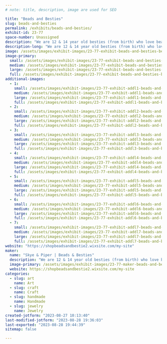 ```yaml
---
# note: title, description, image are used for SEO

title: "Beads and Besties"
slug: beads-and-besties
permalink: /exhibits/beads-and-besties/
exhibit-id: 23-77
space-number: Unassigned
description: "We are 12 & 14 year old besties (from birth) who love beads and making beaded jewelry. "
description-long: "We are 12 & 14 year old besties (from birth) who love beads and making beaded jewelry. We have been creating unique and beautiful jewelry together for years. Our passion for beads and jewelry making has led us to create colorful pieces that kids (and adults) like to wear."
image: /assets/images/exhibit-images/23-77-exhibit-beads-and-besties-beadsandbesties-coverimage-large.jpg
image-primary: 
  small: /assets/images/exhibit-images/23-77-exhibit-beads-and-besties-beadsandbesties-coverimage-small.jpg
  medium: /assets/images/exhibit-images/23-77-exhibit-beads-and-besties-beadsandbesties-coverimage-medium.jpg
  large: /assets/images/exhibit-images/23-77-exhibit-beads-and-besties-beadsandbesties-coverimage-large.jpg
  full: /assets/images/exhibit-images/23-77-exhibit-beads-and-besties-beadsandbesties-coverimage-full.jpg
additional-images: 
  - 1:
    small: /assets/images/exhibit-images/23-77-exhibit-addl1-beads-and-besties-img-8600-small.jpg
    medium: /assets/images/exhibit-images/23-77-exhibit-addl1-beads-and-besties-img-8600-medium.jpg
    large: /assets/images/exhibit-images/23-77-exhibit-addl1-beads-and-besties-img-8600-large.jpg
    full: /assets/images/exhibit-images/23-77-exhibit-addl1-beads-and-besties-img-8600-full.jpg
  - 2:
    small: /assets/images/exhibit-images/23-77-exhibit-addl2-beads-and-besties-img-8607-small.jpg
    medium: /assets/images/exhibit-images/23-77-exhibit-addl2-beads-and-besties-img-8607-medium.jpg
    large: /assets/images/exhibit-images/23-77-exhibit-addl2-beads-and-besties-img-8607-large.jpg
    full: /assets/images/exhibit-images/23-77-exhibit-addl2-beads-and-besties-img-8607-full.jpg
  - 3:
    small: /assets/images/exhibit-images/23-77-exhibit-addl3-beads-and-besties-img-8614-small.jpg
    medium: /assets/images/exhibit-images/23-77-exhibit-addl3-beads-and-besties-img-8614-medium.jpg
    large: /assets/images/exhibit-images/23-77-exhibit-addl3-beads-and-besties-img-8614-large.jpg
    full: /assets/images/exhibit-images/23-77-exhibit-addl3-beads-and-besties-img-8614-full.jpg
  - 4:
    small: /assets/images/exhibit-images/23-77-exhibit-addl4-beads-and-besties-img-8630-small.jpg
    medium: /assets/images/exhibit-images/23-77-exhibit-addl4-beads-and-besties-img-8630-medium.jpg
    large: /assets/images/exhibit-images/23-77-exhibit-addl4-beads-and-besties-img-8630-large.jpg
    full: /assets/images/exhibit-images/23-77-exhibit-addl4-beads-and-besties-img-8630-full.jpg
  - 5:
    small: /assets/images/exhibit-images/23-77-exhibit-addl5-beads-and-besties-img-8639-small.jpg
    medium: /assets/images/exhibit-images/23-77-exhibit-addl5-beads-and-besties-img-8639-medium.jpg
    large: /assets/images/exhibit-images/23-77-exhibit-addl5-beads-and-besties-img-8639-large.jpg
    full: /assets/images/exhibit-images/23-77-exhibit-addl5-beads-and-besties-img-8639-full.jpg
  - 6:
    small: /assets/images/exhibit-images/23-77-exhibit-addl6-beads-and-besties-img-8654-small.jpg
    medium: /assets/images/exhibit-images/23-77-exhibit-addl6-beads-and-besties-img-8654-medium.jpg
    large: /assets/images/exhibit-images/23-77-exhibit-addl6-beads-and-besties-img-8654-large.jpg
    full: /assets/images/exhibit-images/23-77-exhibit-addl6-beads-and-besties-img-8654-full.jpg
  - 7:
    small: /assets/images/exhibit-images/23-77-exhibit-addl7-beads-and-besties-thisone-img-8528-small.jpg
    medium: /assets/images/exhibit-images/23-77-exhibit-addl7-beads-and-besties-thisone-img-8528-medium.jpg
    large: /assets/images/exhibit-images/23-77-exhibit-addl7-beads-and-besties-thisone-img-8528-large.jpg
    full: /assets/images/exhibit-images/23-77-exhibit-addl7-beads-and-besties-thisone-img-8528-full.jpg
website: "https://shopbeadsandbestie2.wixsite.com/my-site"
maker: 
  name: "Skye & Piper | Beads & Besties"
  description: "We are 12 & 14 year old besties (from birth) who love beads and making beaded jewelry. We have been creating unique and beautiful jewelry together for years. Our passion for beads and jewelry making has led us to create colorful pieces that kids (and even adults) like to wear."
  image-primary: /assets/images/exhibit-images/23-77-maker-beads-and-besties-img-8516-medium.jpg
  website: https://shopbeadsandbestie2.wixsite.com/my-site
categories: 
  - slug: art
    name: Art
  - slug: craft
    name: Craft
  - slug: handmade
    name: Handmade
  - slug: jewelry
    name: Jewelry
created-jotform: "2023-08-27 10:13:40"
last-modified-jotform: "2023-08-28 19:36:03"
last-exported: "2023-08-28 19:44:39"
sitemap: false

---
```

